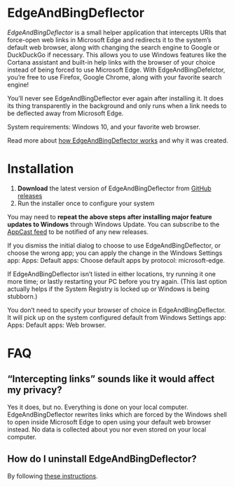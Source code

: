# EdgeAndBingDeflector

*EdgeAndBingDeflector* is  a small helper application that intercepts URIs that force-open web links in Microsoft Edge and redirects it to the system’s default web browser, along with changing the search engine to Google or DuckDuckGo if necessary. This allows you to use Windows features like the Cortana assistant and built-in help links with the browser of your choice instead of being forced to use Microsoft Edge. With EdgeAndBingDefelctor, you’re free to use Firefox, Google Chrome, along with your favorite search engine!

You’ll never see EdgeAndBingDeflector ever again after installing it. It does its thing transparently in the background and only runs when a link needs to be deflected away from Microsoft Edge.

System requirements: Windows 10, and your favorite web browser.

Read more about [how EdgeAndBingDeflector works](https://www.ctrl.blog/entry/edgedeflector-default-browser) and why it was created.

# Installation

  1. **Download** the latest version of EdgeAndBingDeflector from [GitHub releases](https://github.com/radialapps/EdgeAndBingDeflector/releases)
  2. Run the installer once to configure your system

You may need to **repeat the above steps after installing major feature updates to Windows** through Windows Update. You can subscribe to the [AppCast feed](https://github.com/radialapps/EdgeAndBingDeflector/releases.atom) to be notified of any new releases.

If you dismiss the initial dialog to choose to use EdgeAndBingDeflector, or choose the wrong app; you can apply the change  in the Windows Settings app: Apps: Default apps: Choose default apps by protocol: microsoft-edge.

If EdgeAndBingDeflector isn’t listed in either locations, try running it one more time; or lastly restarting your PC before you try again. (This last option actually helps if the System Registry is locked up or Windows is being stubborn.)

You don’t need to specify your browser of choice in EdgeAndBingDeflector. It will pick up on the system configured default from Windows Settings app: Apps: Default apps: Web browser.

# FAQ

## “Intercepting links” sounds like it would affect my privacy?

Yes it does, but no. Everything is done on your local computer. EdgeAndBingDeflector rewrites links which are forced by the Windows shell to open inside Microsoft Edge to open using your default web browser instead. No data is collected about you nor even stored on your local computer.

## How do I uninstall EdgeAndBingDeflector?

By following [these instructions](https://github.com/da2x/EdgeDeflector/wiki/Uninstall).